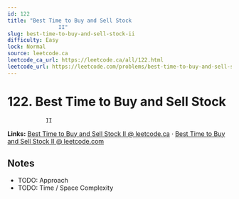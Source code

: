 ```yaml
--- 
id: 122
title: "Best Time to Buy and Sell Stock
                II"
slug: best-time-to-buy-and-sell-stock-ii
difficulty: Easy
lock: Normal
source: leetcode.ca
leetcode_ca_url: https://leetcode.ca/all/122.html
leetcode_url: https://leetcode.com/problems/best-time-to-buy-and-sell-stock-ii/
---
```


# 122. Best Time to Buy and Sell Stock
                II

**Links:** [Best Time to Buy and Sell Stock
                II @ leetcode.ca](https://leetcode.ca/all/122.html) · [Best Time to Buy and Sell Stock
                II @ leetcode.com](https://leetcode.com/problems/best-time-to-buy-and-sell-stock-ii/)

## Notes
- TODO: Approach
- TODO: Time / Space Complexity
